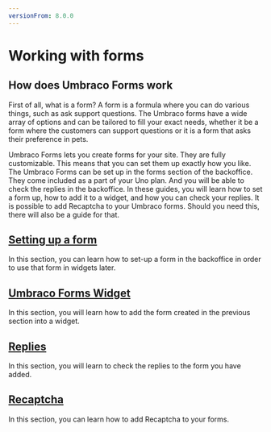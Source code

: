 ```yaml
---
versionFrom: 8.0.0
---
```


# Working with forms

## How does Umbraco Forms work

First of all, what is a form? A form is a formula where you can do various things, such as ask support questions. The Umbraco forms have a wide array of options and can be tailored to fill your exact needs, whether it be a form where the customers can support questions or it is a form that asks their preference in pets.

Umbraco Forms lets you create forms for your site. They are fully customizable. This means that you can set them up exactly how you like.
The Umbraco Forms can be set up in the forms section of the backoffice. They come included as a part of your Uno plan.
And you will be able to check the replies in the backoffice. In these guides, you will learn how to set a form up, how to add it to a widget, and how you can check your replies.
It is possible to add Recaptcha to your Umbraco forms. Should you need this, there will also be a guide for that.

## [Setting up a form](Setting-up-a-form)

In this section, you can learn how to set-up a form in the backoffice in order to use that form in widgets later.

## [Umbraco Forms Widget](Umbraco-Forms-widget)

In this section, you will learn how to add the form created in the previous section into a widget.

## [Replies](Replies)

In this section, you will learn to check the replies to the form you have added.

## [Recaptcha](Recaptcha)

In this section, you can learn how to add Recaptcha to your forms.
